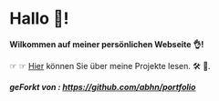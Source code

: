 # Hallo 👋!

**Wilkommen auf meiner persönlichen Webseite 👌!**


☞ ☞ [Hier](https://mehrapi.github.io) können Sie  über meine Projekte lesen. 🛠 🦾.

 

***geForkt von : https://github.com/abhn/portfolio***
